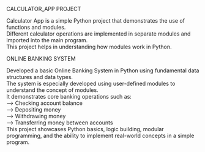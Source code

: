 CALCULATOR_APP PROJECT  

Calculator App is a simple Python project that demonstrates the use of functions and modules.      
Different calculator operations are implemented in separate modules and imported into the main program.    
This project helps in understanding how modules work in Python.   

ONLINE BANKING SYSTEM

Developed a basic Online Banking System in Python using fundamental data structures and data types.  
The system is especially developed using user-defined modules to understand the concept of modules.  
It demonstrates core banking operations such as:  
--> Checking account balance     
--> Depositing money    
--> Withdrawing money    
--> Transferring money between accounts  
This project showcases Python basics, logic building, modular programming, and the ability to implement real-world concepts in a simple program.  
